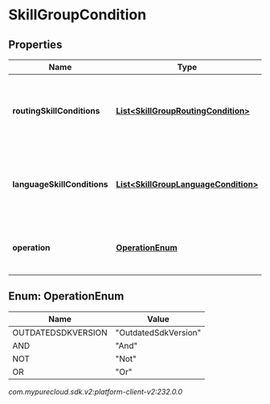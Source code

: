 # SkillGroupCondition


## Properties

| Name | Type | Description | Notes |
| ------------ | ------------- | ------------- | ------------- |
| **routingSkillConditions** | [**List&lt;SkillGroupRoutingCondition&gt;**](SkillGroupRoutingCondition) | Routing skill conditions that will be used for building the query |  |
| **languageSkillConditions** | [**List&lt;SkillGroupLanguageCondition&gt;**](SkillGroupLanguageCondition) | Routing skill conditions that will be used for building the query |  |
| **operation** | [**OperationEnum**](#Enum--OperationEnum) | Operator that will be applied to the conditions |  |


## Enum: OperationEnum

| Name | Value |
| ---- | ----- |
| OUTDATEDSDKVERSION | &quot;OutdatedSdkVersion&quot; | 
| AND | &quot;And&quot; | 
| NOT | &quot;Not&quot; | 
| OR | &quot;Or&quot; | 




_com.mypurecloud.sdk.v2:platform-client-v2:232.0.0_
